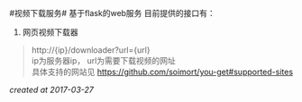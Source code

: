 #视频下载服务#
基于flask的web服务 
目前提供的接口有：

1. 网页视频下载器   
> http://{ip}/downloader?url={url}  
> ip为服务器ip， url为需要下载视频的网址  
具体支持的网站见
> https://github.com/soimort/you-get#supported-sites

_created at 2017-03-27_
